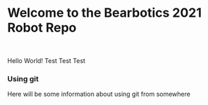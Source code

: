 <h1>Welcome to the Bearbotics 2021 Robot Repo</h1>
<br>
<p>Hello World! Test Test Test</p>
<h3>Using git</h3>
<p> Here will be some information about using git from somewhere</p>
